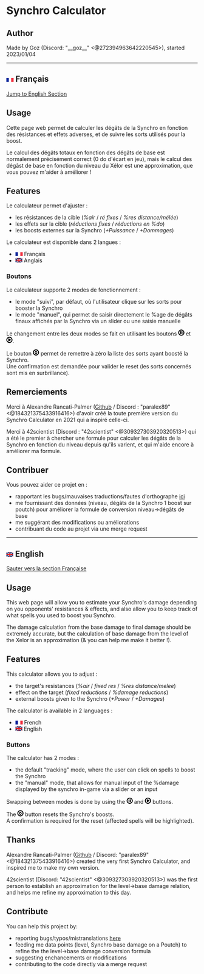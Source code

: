 # Synchro Calculator

## Author

Made by Goz (Discord: "\_\_goz\_\_" <@272394963642220545>), started 2023/01/04

---

## <img src="https://raw.githubusercontent.com/synchro-calc/synchro-calc.github.io/refs/heads/master/images/FR-flag.jpeg" height="10px"> Français

[Jump to English Section](https://github.com/synchro-calc/synchro-calc.github.io?tab=readme-ov-file#-english)

## Usage

Cette page web permet de calculer les dégâts de la Synchro en fonction des résistances et effets adverses, et de suivre les sorts utilisés pour la boost.

Le calcul des dégâts totaux en fonction des dégâts de base est normalement précisément correct (0 do d'écart en jeu), mais le calcul des dégâst de base en fonction du niveau du Xélor est une approximation, que vous pouvez m'aider à améliorer !

## Features

Le calculateur permet d'ajuster :

-   les résistances de la cible (_%air_ / _ré fixes_ / _%res distance/mélée_)
-   les effets sur la cible (_réductions fixes_ / _réductions en %do_)
-   les boosts externes sur la Synchro (_+Puissance_ / _+Dommages_)

Le calculateur est disponible dans 2 langues :

-   <img src="https://raw.githubusercontent.com/synchro-calc/synchro-calc.github.io/refs/heads/master/images/FR-flag.jpeg" height="10px"> Français
-   <img src="https://raw.githubusercontent.com/synchro-calc/synchro-calc.github.io/refs/heads/master/images/EN-flag.png" height="12px"> Anglais

### Boutons

Le calculateur supporte 2 modes de fonctionnement :

-   le mode "suivi", par défaut, où l'utilisateur clique sur les sorts pour booster la Synchro
-   le mode "manuel", qui permet de saisir directement le %age de dégâts finaux affichés par la Synchro via un slider ou une saisie manuelle

Le changement entre les deux modes se fait en utilisant les boutons <img src="https://raw.githubusercontent.com/synchro-calc/synchro-calc.github.io/refs/heads/master/images/Pause.png" width="16px"> et <img src="https://raw.githubusercontent.com/synchro-calc/synchro-calc.github.io/refs/heads/master/images/Play.png" width="16px" >.

Le bouton <img src="https://raw.githubusercontent.com/synchro-calc/synchro-calc.github.io/refs/heads/master/images/Reset.png" width="16px"> permet de remettre à zéro la liste des sorts ayant boosté la Synchro.<br>
Une confirmation est demandée pour valider le reset (les sorts concernés sont mis en surbrillance).

## Remerciements

Merci à Alexandre Rancati-Palmer ([Github](https://github.com/alrapal) / Discord : "paralex89" <@184321375433916416>) d'avoir créé la toute première version du Synchro Calculator en 2021 qui a inspiré celle-ci.

Merci à 42scientist (Discord : "42scientist" <@309327303920320513>) qui a été le premier à chercher une formule pour calculer les dégâts de la Synchro en fonction du niveau depuis qu'ils varient, et qui m'aide encore à améliorer ma formule.

## Contribuer

Vous pouvez aider ce projet en :

-   rapportant les bugs/mauvaises traductions/fautes d'orthographe [ici](https://github.com/synchro-calc/synchro-calc.github.io/issues)
-   me fournissant des données (niveau, dégâts de la Synchro 1 boost sur poutch) pour améliorer la formule de conversion niveau->dégâts de base
-   me suggérant des modifications ou améliorations
-   contribuant du code au projet via une merge request

---

## <img src="https://raw.githubusercontent.com/synchro-calc/synchro-calc.github.io/refs/heads/master/images/EN-flag.png" height="12px"> English

[Sauter vers la section Française](https://github.com/synchro-calc/synchro-calc.github.io?tab=readme-ov-file#-fran%C3%A7ais)

## Usage

This web page will allow you to estimate your Synchro's damage depending on you opponents' resistances & effects, and also allow you to keep track of what spells you used to boost you Synchro.

The damage calculation from the base damage to final damage should be extremely accurate, but the calculation of base damage from the level of the Xelor is an approximation (& you can help me make it better !).

## Features

This calculator allows you to adjust :

-   the target's resistances (_%air_ / _fixed res_ / _%res distance/melee_)
-   effect on the target (_fixed reductions_ / _%damage reductions_)
-   external boosts given to the Synchro (_+Power_ / _+Damages_)

The calculator is available in 2 languages :

-   <img src="https://raw.githubusercontent.com/synchro-calc/synchro-calc.github.io/refs/heads/master/images/FR-flag.jpeg" height="10px"> French
-   <img src="https://raw.githubusercontent.com/synchro-calc/synchro-calc.github.io/refs/heads/master/images/EN-flag.png" height="12px"> English

### Buttons

The calculator has 2 modes :

-   the default "tracking" mode, where the user can click on spells to boost the Synchro
-   the "manual" mode, that allows for manual input of the %damage displayed by the synchro in-game via a slider or an input

Swapping between modes is done by using the <img src="https://raw.githubusercontent.com/synchro-calc/synchro-calc.github.io/refs/heads/master/images/Pause.png" width="16px"> and <img src="https://raw.githubusercontent.com/synchro-calc/synchro-calc.github.io/refs/heads/master/images/Play.png" width="16px"> buttons.

The <img src="https://raw.githubusercontent.com/synchro-calc/synchro-calc.github.io/refs/heads/master/images/Reset.png" width="16px" > button resets the Synchro's boosts.<br>
A confirmation is required for the reset (affected spells will be highlighted).

## Thanks

Alexandre Rancati-Palmer ([Github](https://github.com/alrapal) / Discord: "paralex89" <@184321375433916416>) created the very first Synchro Calculator, and inspired me to make my own version.

42scientist (Discord: "42scientist" <@309327303920320513>) was the first person to establish an approximation for the level->base damage relation, and helps me refine my approximation to this day.

## Contribute

You can help this project by:

-   reporting bugs/typos/mistranslations [here](https://github.com/synchro-calc/synchro-calc.github.io/issues)
-   feeding me data points (level, Synchro base damage on a Poutch) to refine the the level->base damage conversion formula
-   suggesting enchancements or modifications
-   contributing to the code directly via a merge request
